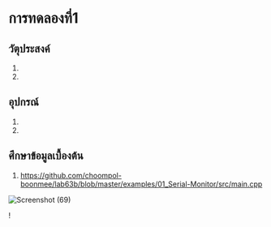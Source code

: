 # การทดลองที่1
## วัตุประสงค์
1.
2.

## อุปกรณ์
1.
2.

## ศึกษาข้อมูลเบื้องต้น
1. https://github.com/choompol-boonmee/lab63b/blob/master/examples/01_Serial-Monitor/src/main.cpp

![Screenshot (69)](https://user-images.githubusercontent.com/80879763/112380026-74508700-8d1b-11eb-8b32-9eaff3cde4b2.png)

!
